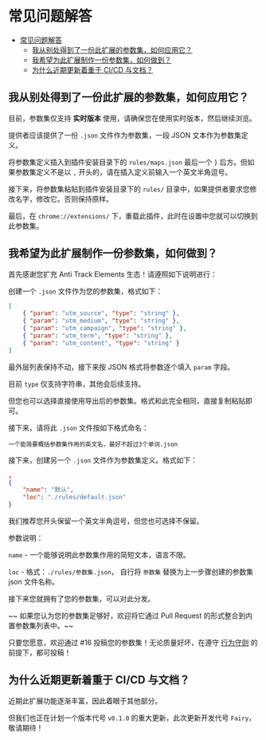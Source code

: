 # 常见问题解答

- [常见问题解答](#常见问题解答)
  - [我从别处得到了一份此扩展的参数集，如何应用它？](#我从别处得到了一份此扩展的参数集如何应用它)
  - [我希望为此扩展制作一份参数集，如何做到？](#我希望为此扩展制作一份参数集如何做到)
  - [为什么近期更新着重于 CI/CD 与文档？](#为什么近期更新着重于-cicd-与文档)


## 我从别处得到了一份此扩展的参数集，如何应用它？

目前，参数集仅支持 **实时版本** 使用，请确保您在使用实时版本，然后继续浏览。

提供者应该提供了一份 `.json` 文件作为参数集，一段 JSON 文本作为参数集定义。

将参数集定义插入到插件安装目录下的 `rules/maps.json` 最后一个 `}` 后方。但如果参数集定义不是以 `,` 开头的，请在插入定义前输入一个英文半角逗号。

接下来，将参数集粘贴到插件安装目录下的 `rules/` 目录中，如果提供者要求您修改名字，修改它。否则保持原样。

最后，在 `chrome://extensions/` 下，重载此插件，此时在设置中您就可以切换到此参数集。

## 我希望为此扩展制作一份参数集，如何做到？

首先感谢您扩充 Anti Track Elements 生态！请遵照如下说明进行：

创建一个 `.json` 文件作为您的参数集，格式如下：

```json
[
    { "param": "utm_source", "type": "string" },
    { "param": "utm_medium", "type": "string" },
    { "param": "utm_campaign", "type": "string" },
    { "param": "utm_term", "type": "string" },
    { "param": "utm_content", "type": "string" }
]
```

最外层列表保持不动，接下来按 JSON 格式将参数逐个填入 `param` 字段。

目前 `type` 仅支持字符串，其他会后续支持。

但您也可以选择直接使用导出后的参数集。格式和此完全相同，直接复制粘贴即可。

接下来，请将此 `.json` 文件按如下格式命名：

`一个能简要概括参数集作用的英文名，最好不超过3个单词.json`

接下来，创建另一个 `.json` 文件作为参数集定义。格式如下：

```json
,
{
    "name": "默认",
    "loc": "./rules/default.json"
}
```

我们推荐您开头保留一个英文半角逗号，但您也可选择不保留。

参数说明：

`name` - 一个能够说明此参数集作用的简短文本，语言不限。

`loc` - 格式：`./rules/参数集.json`， 自行将 `参数集` 替换为上一步骤创建的参数集 json 文件名称。

接下来您就拥有了您的参数集，可以对此分发。

~~ 如果您认为您的参数集足够好，欢迎将它通过 Pull Request 的形式整合到内置参数集列表中。~~

只要您愿意，欢迎通过 #16 投稿您的参数集！无论质量好坏，在遵守 [行为守则](/CODE_OF_CONDUCT.md) 的前提下，都可投稿！

## 为什么近期更新着重于 CI/CD 与文档？

近期此扩展功能逐渐丰富，因此着眼于其他部分。

但我们也正在计划一个版本代号 `v0.1.0` 的重大更新，此次更新开发代号 `Fairy`，敬请期待！
